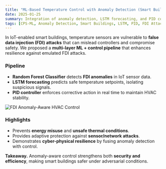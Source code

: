 ```yaml
---
title: "ML-Based Temperature Control with Anomaly Detection (Smart Buildings)"
date: 2025-01-25
summary: Integration of anomaly detection, LSTM forecasting, and PID control to defend against false data injection (FDI) in IoT-enabled HVAC systems.
tags: [CPS-ML, Anomaly Detection, Smart Buildings, LSTM, PID, FDI Attack]
---
```


In IoT-enabled smart buildings, temperature sensors are vulnerable to **false data injection (FDI) attacks** that can mislead controllers and compromise safety. We proposed a **multi-layer ML + control pipeline** that enhances resilience against emulated FDI attacks.

### Pipeline
- **Random Forest Classifier** detects **FDI anomalies** in IoT sensor data.  
- **LSTM forecasting** predicts safe temperature setpoints, isolating suspicious signals.  
- **PID controller** enforces corrective action in real time to maintain HVAC stability.  

![FDI Anomaly-Aware HVAC Control](/uploads/smart_home_ML.png)

### Highlights
- Prevents **energy misuse** and **unsafe thermal conditions**.  
- Provides adaptive protection against **sensor/network attacks**.  
- Demonstrates **cyber-physical resilience** by fusing anomaly detection with control.  

**Takeaway.** Anomaly-aware control strengthens both **security and efficiency**, making smart buildings safer under adversarial conditions.
